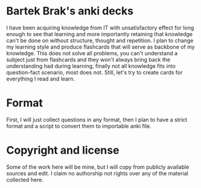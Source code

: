 # Bartek Brak's anki decks

I have been acquiring knowledge from IT with unsatisfactory effect for long enough to see that learning and more importantly retaining that knowledge can't be done on without structure, thought and repetition. I plan to change my learning style and produce flashcards that will serve as backbone of my knowledge. This does not solve all problems, you can't understand a subject just from flashcards and they won't always bring back the understanding had during learning, finally not all knowledge fits into question-fact scenario, most does not. Still, let's try to create cards for everything I read and learn. 

# Format
First, I will just collect questions in any format, then I plan to have a strict format and a script to convert them to importable anki file. 

# Copyright and license
Some of the work here will be mine, but I will copy from publicly available sources and edit. I claim no authorship not rights over any of the material collected here.
